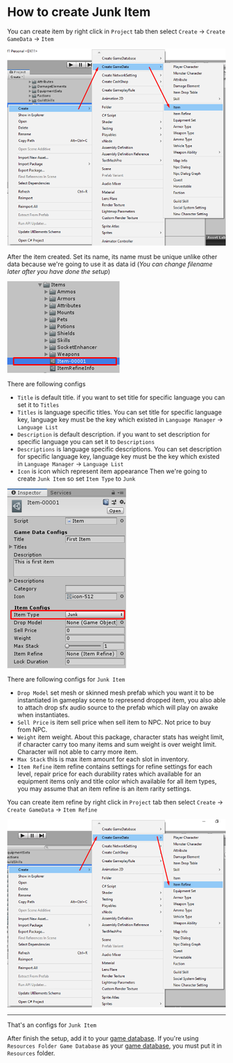 # How to create Junk Item

You can create item by right click in `Project` tab then select `Create` -> `Create GameData` -> `Item`

![](../images/items/001.png)

After the item created. Set its name, its name must be unique unlike other data because we're going to use it as data id (*You can change filename later after you have done the setup*)

![](../images/items/002.png)

There are following configs

- `Title` is default title. if you want to set title for specific language you can set it to `Titles`
- `Titles` is language specific titles. You can set title for specific language key, language key must be the key which existed in `Language Manager` -> `Language List`
- `Description` is default description. if you want to set description for specific language you can set it to `Descriptions`
- `Descriptions` is language specific descriptions. You can set description for specific language key, language key must be the key which existed in `Language Manager` -> `Language List`
- `Icon` is icon which represent item appearance
Then we're going to create `Junk Item` so set `Item Type` to `Junk`

![](../images/items/003-1.png)

There are following configs for `Junk Item`

- `Drop Model` set mesh or skinned mesh prefab which you want it to be instantiated in gameplay scene to represend dropped item, you also able to attach drop sfx audio source to the prefab which will play on awake when instantiates.
- `Sell Price` is item sell price when sell item to NPC. Not price to buy from NPC.
- `Weight` item weight. About this package, character stats has weight limit, if character carry too many items and sum weight is over weight limit. Character will not able to carry more item.
- `Max Stack` this is max item amount for each slot in inventory.
- `Item Refine` item refine contains settings for refine settings for each level, repair price for each durability rates which available for an equipment items only and title color which available for all item types, you may assume that an item refine is an item rarity settings.

You can create item refine by right click in `Project` tab then select `Create` -> `Create GameData` -> `Item Refine`

![](../images/items/004.png)
* * *

That's an configs for `Junk Item`

After finish the setup, add it to your [game database](./pages/103-game-database.md). If you're using `Resources Folder Game Database` as your [game database](./pages/103-game-database.md), you must put it in `Resources` folder.